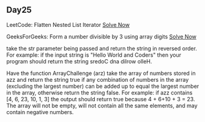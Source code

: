 ## Day25

LeetCode: Flatten Nested List Iterator
[Solve Now](https://leetcode.com/problems/flatten-nested-list-iterator/)

GeeksForGeeks: Form a number divisible by 3 using array digits
[Solve Now](https://practice.geeksforgeeks.org/problems/form-a-number-divisible-by-3-using-array-digits0717/1)

take the str parameter being passed and return the string in reversed order. For example: if the input string is "Hello World and Coders" then your program should return the string sredoC dna dilrow olleH.

Have the function ArrayChallenge (arz) take the array of numbers stored in azz and return the string true if any combination of numbers in the array (excluding the largest number) can be added up to equal the largest number in the array, otherwise return the string false. For example: if azz contains [4, 6, 23, 10, 1, 3] the output should return true because 4 + 6+10 + 3 = 23. The array will not be empty, will not contain all the same elements, and may contain negative numbers.